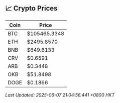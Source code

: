 ## 📈 Crypto Prices

| Coin | Price |
| ---- | ----- |
| BTC | $105465.3348 |
| ETH | $2495.8570 |
| BNB | $649.6133 |
| CRV | $0.6591 |
| ARB | $0.3448 |
| OKB | $51.8498 |
| DOGE | $0.1866 |

_Last Updated: 2025-06-07 21:04:56.441 +0800 HKT_